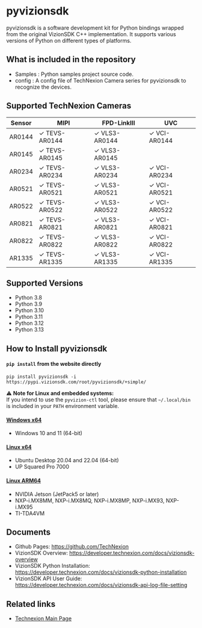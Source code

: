 # pyvizionsdk
pyvizionsdk is a software development kit for Python bindings wrapped from the original VizionSDK C++ implementation. It supports various versions of Python on different types of platforms.

## What is included in the repository
- Samples : Python samples project source code.
- config : A config file of TechNexion Camera series for pyvizionsdk to recognize the devices.

## Supported TechNexion Cameras

| Sensor | MIPI           | FPD-LinkIII      | UVC            |
|--------|----------------|------------------|----------------|
| AR0144 | ✓ TEVS-AR0144  | ✓ VLS3-AR0144    | ✓ VCI-AR0144   |
| AR0145 | ✓ TEVS-AR0145  | ✓ VLS3-AR0145    |                |
| AR0234 | ✓ TEVS-AR0234  | ✓ VLS3-AR0234    | ✓ VCI-AR0234   |
| AR0521 | ✓ TEVS-AR0521  | ✓ VLS3-AR0521    | ✓ VCI-AR0521   |
| AR0522 | ✓ TEVS-AR0522  | ✓ VLS3-AR0522    | ✓ VCI-AR0522   |
| AR0821 | ✓ TEVS-AR0821  | ✓ VLS3-AR0821    | ✓ VCI-AR0821   |
| AR0822 | ✓ TEVS-AR0822  | ✓ VLS3-AR0822    | ✓ VCI-AR0822   |
| AR1335 | ✓ TEVS-AR1335  | ✓ VLS3-AR1335    | ✓ VCI-AR1335   |
  
## Supported Versions

- Python 3.8
- Python 3.9
- Python 3.10
- Python 3.11
- Python 3.12
- Python 3.13

## How to Install pyvizionsdk

#### `pip install` from the website directly
```
pip install pyvizionsdk -i https://pypi.vizionsdk.com/root/pyvizionsdk/+simple/
```
⚠️ **Note for Linux and embedded systems:**  
If you intend to use the `pyvizion-ctl` tool, please ensure that `~/.local/bin` is included in your `PATH` environment variable.

#### [Windows x64](https://developer.technexion.com/docs/vizionsdk-python-installation#windowsx64)
- Windows 10 and 11 (64-bit)
#### [Linux x64](https://developer.technexion.com/docs/vizionsdk-python-installation#linuxx64)
- Ubuntu Desktop 20.04 and 22.04 (64-bit)
- UP Squared Pro 7000
#### [Linux ARM64](https://developer.technexion.com/docs/vizionsdk-python-installation#linuxarm64)
- NVIDIA Jetson (JetPack5 or later)
- NXP-i.MX8MM, NXP-i.MX8MQ, NXP-i.MX8MP, NXP-i.MX93, NXP-i.MX95
- TI-TDA4VM
  
## Documents
- Github Pages: https://github.com/TechNexion
- VizionSDK Overview: https://developer.technexion.com/docs/vizionsdk-overview
- VizionSDK Python Installation: https://developer.technexion.com/docs/vizionsdk-python-installation
- VizionSDK API User Guide: https://developer.technexion.com/docs/vizionsdk-api-log-file-setting

## Related links
- [Technexion Main Page](https://www.technexion.com/)
